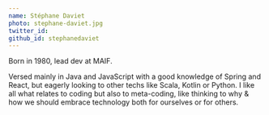 ```yaml
---
name: Stéphane Daviet
photo: stephane-daviet.jpg
twitter_id: 
github_id: stephanedaviet
---
```


Born in 1980, lead dev at MAIF.

Versed mainly in Java and JavaScript with a good knowledge of Spring and React, but eagerly looking to other techs like Scala, Kotlin or Python. I like all what relates to coding but also to meta-coding, like thinking to why & how we should embrace technology both for ourselves or for others.
